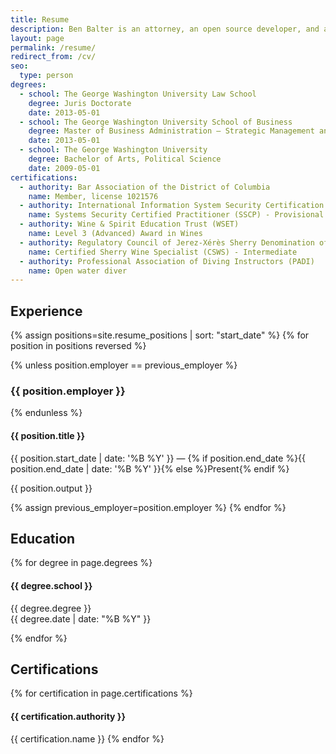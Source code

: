 ```yaml
---
title: Resume
description: Ben Balter is an attorney, an open source developer, and a Product Manager at GitHub, the world's largest software development network.
layout: page
permalink: /resume/
redirect_from: /cv/
seo:
  type: person
degrees:
  - school: The George Washington University Law School
    degree: Juris Doctorate
    date: 2013-05-01
  - school: The George Washington University School of Business
    degree: Master of Business Administration — Strategic Management and Public Policy
    date: 2013-05-01
  - school: The George Washington University
    degree: Bachelor of Arts, Political Science
    date: 2009-05-01
certifications:
  - authority: Bar Association of the District of Columbia
    name: Member, license 1021576
  - authority: International Information System Security Certification Consortium (ISC)²
    name: Systems Security Certified Practitioner (SSCP) - Provisional
  - authority: Wine & Spirit Education Trust (WSET)
    name: Level 3 (Advanced) Award in Wines
  - authority: Regulatory Council of Jerez-Xérès Sherry Denomination of Origin
    name: Certified Sherry Wine Specialist (CSWS) - Intermediate
  - authority: Professional Association of Diving Instructors (PADI)
    name: Open water diver
---
```


## Experience

{% assign positions=site.resume_positions | sort: "start_date" %}
{% for position in positions reversed %}

{% unless position.employer == previous_employer %}

### {{ position.employer }}

{% endunless %}

<div class="row">
  <div class="col">
    <h4>{{ position.title }}</h4>
  </div>
  <div class="col-md-4 text-right">
    {{ position.start_date | date: '%B %Y' }} &mdash; {% if position.end_date %}{{ position.end_date | date: '%B %Y' }}{% else %}Present{% endif %}
  </div>
</div>

{{ position.output }}

{% assign previous_employer=position.employer %}
{% endfor %}

## Education

{% for degree in page.degrees %}

#### {{ degree.school }}

<div class="row">
  <div class="col">
    {{ degree.degree }}
  </div>
  <div class="col-md-4 text-right">
    {{ degree.date | date: "%B %Y" }}
  </div>
</div>

{% endfor %}

## Certifications

{% for certification in page.certifications %}

#### {{ certification.authority }}

{{ certification.name }}
{% endfor %}
